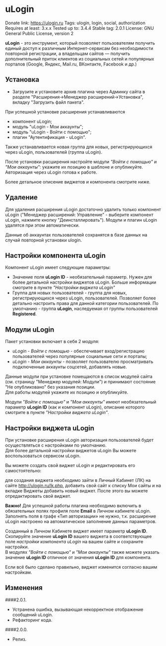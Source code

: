 # uLogin

Donate link: https://ulogin.ru
Tags: ulogin, login, social, authorization  
Requires at least: 3.x.x
Tested up to: 3.4.4
Stable tag: 2.0.1
License: GNU General Public License, version 2

**uLogin** - это инструмент, который позволяет пользователям получить единый доступ к различным Интернет-сервисам без необходимости повторной регистрации,
а владельцам сайтов — получить дополнительный приток клиентов из социальных сетей и популярных порталов (Google, Яндекс, Mail.ru, ВКонтакте, Facebook и др.)


## Установка

- Загрузите и установите архив плагина через Админку сайта в разделе "Расширения->Менеджер расширений->Установка",
вкладку "Загрузить файл пакета".

При успешной установке расширения устанавливаются

 - компонент uLogin;
 - модуль "uLogin - Мои аккаунты";
 - модуль "uLogin - Войти с помощью";
 - плагин "Аутентификация - uLogin".  

Также устанавливается новая группа для новых, регистрирующихся через uLogin, пользователей (группа uLogin).  

После установки расширения настройте модули *"Войти с помощью"* и *"Мои аккаунты"*: укажите их позицию в шаблоне и опубликуйте.  
Авторизация через uLogin готова к работе.

Более детальное описение виджетов и компонента смотрите ниже. 


## Удаление

Для удаления расширения uLogin достаточно удалить только компонент uLogin ("Менеджер расширений: Управление" - выберите компонент uLogin, нажмите кнопку "Деинсталлировать").
Модули и плагин uLogin удалятся при этом автоматически.  

Данные об аккаунтах пользователей сохранятся в базе данных на случай повторной установки ulogin.


## Настройки компонента uLogin

Компонент uLogin имеет следующие параметры:

- Значение поля **uLogin ID** - необязательный параметр. Нужен для более детальной настройки виджетов uLogin. Больше информации смотрите в пункте *"Настройки виджета uLogin"*
- Группа для новых пользователей - группа для новых, регистрирующихся через uLogin, пользователей.
Позволяет более детально настроить права для данной категории пользователей.
По умолчанию - группа **uLogin**, наследуемая от группы пользователей **Registered**. 


## Модули uLogin 

Пакет установки включает в себя 2 модуля:

- *uLogin - Войти с помощью* - обеспечивает вход/регистрацию пользователей через популярные социальные сети и порталы;
- *uLogin - Мои аккаунты* - позволяет пользователю просматривать подключенные аккаунты соцсетей, добавлять новые.

Данные модули при установке помещаются в список модулей сайта (см. страницу "Менеджер модулей: Модули") и принимают состояние "Не опубликовано" без указания позиции.  
Для работы модулей укажите их позицию и опубликуйте. 

Модули *"Войти с помощью"* и *"Мои аккаунты"* имеют необязательный параметр **uLogin ID** (как и компонент uLogin), описание которого смотрите в пункте *"Настройки виджета uLogin"*.


## Настройки виджета uLogin

При установке расширения uLogin авторизация пользователей будет осуществляться с настройками по умолчанию.  
Для более детальной настройки виджетов uLogin Вы можете воспользоваться сервисом uLogin.  

Вы можете создать свой виджет uLogin и редактировать его самостоятельно:

для создания виджета необходимо зайти в Личный Кабинет (ЛК) на сайте http://ulogin.ru/lk.php,
добавить свой сайт к списку Мои сайты и на вкладке Виджеты добавить новый виджет. После этого вы можете отредактировать свой виджет.

**Важно!** Для успешной работы плагина необходимо включить в обязательных полях профиля поле **Еmail** в Личном кабинете uLogin.  
Заполнять поля в графе «Тип авторизации» не нужно, т.к. расширение uLogin настроено на автоматическое заполнение данных параметров.

Созданный в Личном Кабинете виджет имеет параметр **uLogin ID**.  
Скопируйте значение **uLogin ID** вашего виджета в соответствующее поле *настройки компонента uLogin* на вашем сайте и сохраните настройки.  
В модулях *"Войти с помощью"* и *"Мои аккаунты"* также можете указать значение **uLogin ID** отличное от значения **uLogin ID** для компонента.  

Если всё было сделано правильно, виджет изменится согласно вашим настройкам.

## Изменения

####2.0.1.
* Устранена ошибка, вызывающая некорректное отображение сообщений uLogin.
* Рефакторинг кода.

####2.0.0.
* Релиз.
